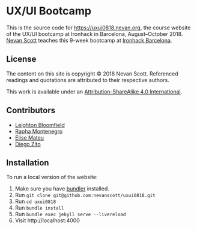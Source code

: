 UX/UI Bootcamp
==============

This is the source code for https://uxui0818.nevan.org, the course website of the UX/UI bootcamp at Ironhack in Barcelona, August–October 2018. [Nevan Scott](http://nevanscott.com/) teaches this 9-week bootcamp at [Ironhack Barcelona](http://www.ironhack.com/en/locations/barcelona).


License
-------

The content on this site is copyright © 2018 Nevan Scott. Referenced readings and quotations are attributed to their respective authors.

This work is available under an [Attribution-ShareAlike 4.0 International](https://creativecommons.org/licenses/by-sa/4.0/).


Contributors
------------

- [Leighton Bloomfield](https://github.com/lrbloomfield)
- [Rapha Montenegro](https://github.com/raphamontenegro)
- [Elise Mateu](https://github.com/elise2106)
- [Diego Zito](https://github.com/dzc1)


Installation
------------

To run a local version of the website:

1. Make sure you have [bundler](https://bundler.io) installed.
2. Run `git clone git@github.com:nevanscott/uxui0818.git`
3. Run `cd uxui0818`
4. Run `bundle install`
5. Run `bundle exec jekyll serve --livereload`
6. Visit http://localhost:4000
